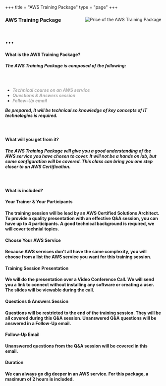+++
title = "AWS Training Package"
type = "page"
+++

<a class="anchor" id="top" name="awstraining"></a>

<div class="row">

<div class="whole-table">

<div><img class="packimg02" style="float: right" src="/img/packs/price-training.png" alt="Price of the AWS Training Package"></div>

<h3>AWS Training Package</h3>

<h1 class="h1-01">...</h1>

<h4 class="font04">
What is the AWS Training Package?
</h4>

<h5 class="font03">
The AWS Training Package is composed of the following:

<br /><br />

<ul class="ul-01">
    <li><span style="color:#a8a8a8">Technical course on an AWS service</li>
    <li><span style="color:#a8a8a8">Questions & Answers session</li>
    <li><span style="color:#a8a8a8">Follow-Up email</li>
</ul>

Be prepared, it will be technical so knowledge of key concepts of IT technologies is required. 
</h5>

<div class="br-01">
<br />
</div>


<h4 class="font04">
What will you get from it?
</h4>

<h5 class="font03">
The AWS Training Package will give you a good understanding of the AWS service you have chosen to cover.  It will not be a hands on lab, but some configuration will be covered.  This class can bring you one step closer to an AWS Certification.
</h5>

<div class="br-01">
<br />
</div>

<h4 class="font04">
What is included?
</h4>

<div class="row">
  <div class="col-md-4">
<h4 class="font05">Your Trainer & Your Participants</h4>
<h4 class="font03">

The training session will be lead by an AWS Certified Solutions Architect.  To provide a quality presentation with an effective Q&A session, you can have up to 4 participants.  A good technical background is required, we will cover technial topics.

</h4>
</div>

<div class="col-md-4">
<h4 class="font05">Choose Your AWS Service</h4>
<h4 class="font03">Because AWS services don't all have the same complexity, you will choose from a list the AWS service you want for this training session.
</h4> 
</div>
  <div class="col-md-4">
<h4 class="font05">Training Session Presentation</h4>
<h4 class="font03">We will do the presentation over a Video Conference Call.  We will send you a link to connect without installing any software or creating a user.  The slides will be viewable during the call.
</h4>
</div>
</div>

<div class="row">
  <div class="col-md-4">
<h4 class="font05">Questions & Answers Session</h4>
<h4 class="font03">Questions will be restricted to the end of the training session.  They will be all covered during this Q&A session.  Unanswered Q&A questions will be answered in a Follow-Up email.</h4>
</div>
  <div class="col-md-4">
<h4 class="font05">Follow-Up Email</h4>
<h4 class="font03">Unanswered questions from the Q&A session will be covered in this email.</h4>
</div>
  <div class="col-md-4">
<h4 class="font05">Duration</h4>
<h4 class="font03">We can always go dig deeper in an AWS service.  For this package, a maximum of 2 hours is included. </h4>
</div>
</div>
</div>
</div>



<br /><br />



